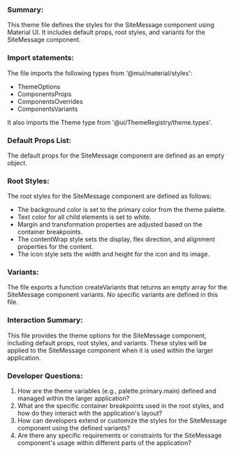 ### Summary:
This theme file defines the styles for the SiteMessage component using Material UI. It includes default props, root styles, and variants for the SiteMessage component.

### Import statements:
The file imports the following types from '@mui/material/styles':
- ThemeOptions
- ComponentsProps
- ComponentsOverrides
- ComponentsVariants

It also imports the Theme type from '@ui/ThemeRegistry/theme.types'.

### Default Props List:
The default props for the SiteMessage component are defined as an empty object.

### Root Styles:
The root styles for the SiteMessage component are defined as follows:
- The background color is set to the primary color from the theme palette.
- Text color for all child elements is set to white.
- Margin and transformation properties are adjusted based on the container breakpoints.
- The contentWrap style sets the display, flex direction, and alignment properties for the content.
- The icon style sets the width and height for the icon and its image.

### Variants:
The file exports a function createVariants that returns an empty array for the SiteMessage component variants. No specific variants are defined in this file.

### Interaction Summary:
This file provides the theme options for the SiteMessage component, including default props, root styles, and variants. These styles will be applied to the SiteMessage component when it is used within the larger application.

### Developer Questions:
1. How are the theme variables (e.g., palette.primary.main) defined and managed within the larger application?
2. What are the specific container breakpoints used in the root styles, and how do they interact with the application's layout?
3. How can developers extend or customize the styles for the SiteMessage component using the defined variants?
4. Are there any specific requirements or constraints for the SiteMessage component's usage within different parts of the application?